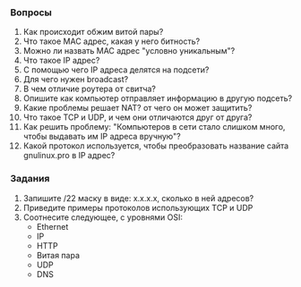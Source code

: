 ### Вопросы

1. Как происходит обжим витой пары?
2. Что такое MAC адрес, какая у него битность?
3. Можно ли назвать MAC адрес "условно уникальным"?
4. Что такое IP адрес?
5. С помощью чего IP адреса делятся на подсети?
6. Для чего нужен broadcast?
7. В чем отличие роутера от свитча?
8. Опишите как компьютер отправляет информацию в другую подсеть?
9. Какие проблемы решает NAT? от чего он может защитить?
10. Что такое TCP и UDP, и чем они отличаются друг от друга?
11. Как решить проблему: "Компьютеров в сети стало слишком много, чтобы выдавать им IP адреса вручную"?
12. Какой протокол используется, чтобы преобразовать название сайта gnulinux.pro в IP адрес?

### Задания

1. Запишите /22 маску в виде: x.x.x.x, сколько в ней адресов?
2. Приведите примеры протоколов использующих TCP и UDP
3. Соотнесите следующее, с уровнями OSI:
   - Ethernet
   - IP
   - HTTP
   - Витая пара
   - UDP
   - DNS 
